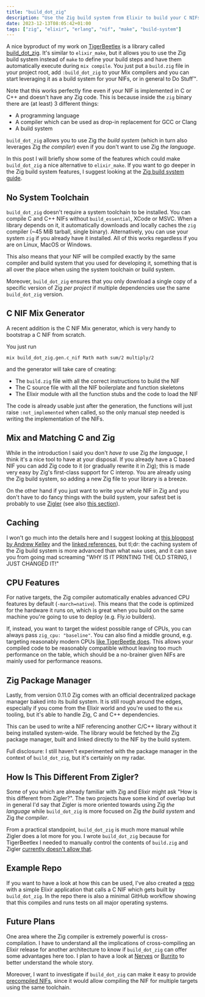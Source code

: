 ```yaml
---
title: "build_dot_zig"
description: "Use the Zig build system from Elixir to build your C NIFs"
date: 2023-12-13T08:05:42+01:00
tags: ["zig", "elixir", "erlang", "nif", "make", "build-system"]
---
```


A nice byproduct of my work on [TigerBeetlex](https://github.com/rbino/tigerbeetlex) is a library
called [build_dot_zig](https://github.com/rbino/build_dot_zig). It's similar to `elixir_make`,
but it allows you to use the Zig build system instead of `make` to define your build steps and have
them automatically execute during `mix compile`. You just put a `build.zig` file in your project
root, add `:build_dot_zig` to your Mix compilers and you can start leveraging it as a build system
for your NIFs, or in general to Do Stuff™.

Note that this works perfectly fine even if your NIF is implemented in C or C++ and doesn't have any
Zig code. This is because inside the `zig` binary there are (at least) 3 different things:

- A programming language
- A compiler which can be used as drop-in replacement for GCC or Clang
- A build system

`build_dot_zig` allows you to use Zig _the build system_ (which in turn also leverages Zig _the
compiler_) even if you don't want to use Zig _the language_.

In this post I will briefly show some of the features which could make `build_dot_zig` a nice
alternative to `elixir_make`. If you want to go deeper in the Zig build system features, I suggest
looking at the [Zig build system guide](https://ziglang.org/learn/build-system/).

## No System Toolchain

`build_dot_zig` doesn't require a system toolchain to be installed. You can compile C and C++ NIFs
without `build_essential`, XCode or MSVC. When a library depends on it, it automatically downloads
and locally caches the `zig` compiler (~45 MiB tarball, single binary). Alternatively, you can use
your system `zig` if you already have it installed. All of this works regardless if you are on
Linux, MacOS or Windows.

This also means that your NIF will be compiled exactly by the same compiler and build system that
you used for developing it, something that is all over the place when using the system toolchain
or build system.

Moreover, `build_dot_zig` ensures that you only download a single copy of a specific version of Zig
_per project_ if multiple dependencies use the same `build_dot_zig` version.

## C NIF Mix Generator

A recent addition is the C NIF Mix generator, which is very handy to bootstrap a C NIF from scratch.

You just run

```console
mix build_dot_zig.gen.c_nif Math math sum/2 multiply/2
```

and the generator will take care of creating:

- The `build.zig` file with all the correct instructions to build the NIF
- The C source file with all the NIF boilerplate and function skeletons
- The Elixir module with all the function stubs and the code to load the NIF

The code is already usable just after the generation, the functions will just raise
`:not_implemented` when called, so the only manual step needed is writing the implementation of the
NIFs.

## Mix and Matching C and Zig

While in the introduction I said you don't _have to_ use Zig _the language_, I think it's a nice
tool to have at your disposal. If you already have a C based NIF you can add Zig code to it (or
gradually rewrite it in Zig); this is made very easy by Zig's first-class support for C interop. You
are already using the Zig build system, so adding a new Zig file to your library is a breeze.

On the other hand if you just want to write your whole NIF in Zig and you don't have to do fancy
things with the build system, your safest bet is probably to use
[Zigler](https://github.com/E-xyza/zigler) (see also [this
section](#how-is-this-different-from-zigler)).

## Caching

I won't go much into the details here and I suggest looking at [this blogpost by Andrew
Kelley](https://andrewkelley.me/post/zig-cc-powerful-drop-in-replacement-gcc-clang.html#caching-system)
and the [linked references](https://apenwarr.ca/log/20181113), but tl;dr: the caching system of the
Zig build system is more advanced than what `make` uses, and it can save you from going mad
screaming "WHY IS IT PRINTING THE OLD STRING, I JUST CHANGED IT!"

## CPU Features

For native targets, the Zig compiler automatically enables advanced CPU features by default
(`-march=native`). This means that the code is optimized for the hardware it runs on, which is great
when you build on the same machine you're going to use to deploy (e.g. Fly.io builders).

If, instead, you want to target the widest possible range of CPUs, you can always pass `zig_cpu:
"baseline"`. You can also find a middle ground, e.g. targeting reasonably modern CPUs [like
TigerBeetle
does](https://github.com/tigerbeetle/tigerbeetle/blob/c45534a798f7890d9466f4a8a14a8d5ccb856cb3/build.zig#L26).
This allows your compiled code to be reasonably compatible without leaving too much performance on
the table, which should be a no-brainer given NIFs are mainly used for performance reasons.

## Zig Package Manager

Lastly, from version 0.11.0 Zig comes with an official decentralized package manager baked into its
build system. It is still rough around the edges, especially if you come from the Elixir world and
you're used to the `mix` tooling, but it's able to handle Zig, C and C++ dependencies.

This can be used to write a NIF referencing another C/C++ library without it being installed
system-wide. The library would be fetched by the Zig package manager, built and linked directly to
the NIF by the build system.

Full disclosure: I still haven't experimented with the package manager in the context of
`build_dot_zig`, but it's certainly on my radar.

## How Is This Different From Zigler?

Some of you which are already familiar with Zig and Elixir might ask "How is this different from
Zigler?". The two projects have some kind of overlap but in general I'd say that Zigler is more
oriented towards using Zig _the language_ while `build_dot_zig` is more focused on Zig _the build
system_ and Zig _the compiler_.

From a practical standpoint, `build_dot_zig` is much more manual while Zigler does a lot more for
you. I wrote `build_dot_zig` because for TigerBeetlex I needed to manually control the contents of
`build.zig` and Zigler [currently doesn't allow that](https://github.com/E-xyza/zigler/issues/396).

## Example Repo

If you want to have a look at how this can be used, I've also created a
[repo](https://github.com/rbino/build_dot_zig_example) with a simple Elixir application that calls a
C NIF which gets built by `build_dot_zig`. In the repo there is also a minimal GitHub workflow
showing that this compiles and runs tests on all major operating systems.

## Future Plans

One area where the Zig compiler is extremely powerful is cross-compilation. I have to understand all
the implications of cross-compiling an Elixir release for another architecture to know if
`build_dot_zig` can offer some advantages here too. I plan to have a look at
[Nerves](https://github.com/nerves-project/nerves) or
[Burrito](https://github.com/burrito-elixir/burrito) to better understand the whole story.

Moreover, I want to investigate if `build_dot_zig` can make it easy to provide [precompiled
NIFs](https://hexdocs.pm/elixir_make/precompilation_guide.html), since it would allow compiling the
NIF for multiple targets using the same toolchain.
